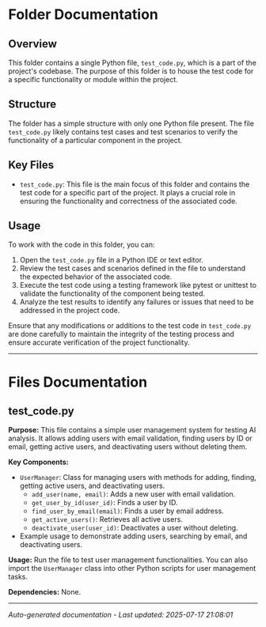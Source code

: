 # Folder Documentation

## Overview
This folder contains a single Python file, `test_code.py`, which is a part of the project's codebase. The purpose of this folder is to house the test code for a specific functionality or module within the project.

## Structure
The folder has a simple structure with only one Python file present. The file `test_code.py` likely contains test cases and test scenarios to verify the functionality of a particular component in the project.

## Key Files
- `test_code.py`: This file is the main focus of this folder and contains the test code for a specific part of the project. It plays a crucial role in ensuring the functionality and correctness of the associated code.

## Usage
To work with the code in this folder, you can:
1. Open the `test_code.py` file in a Python IDE or text editor.
2. Review the test cases and scenarios defined in the file to understand the expected behavior of the associated code.
3. Execute the test code using a testing framework like pytest or unittest to validate the functionality of the component being tested.
4. Analyze the test results to identify any failures or issues that need to be addressed in the project code.

Ensure that any modifications or additions to the test code in `test_code.py` are done carefully to maintain the integrity of the testing process and ensure accurate verification of the project functionality.

---

# Files Documentation

## test_code.py

**Purpose:** This file contains a simple user management system for testing AI analysis. It allows adding users with email validation, finding users by ID or email, getting active users, and deactivating users without deleting them.

**Key Components:**
- `UserManager`: Class for managing users with methods for adding, finding, getting active users, and deactivating users.
    - `add_user(name, email)`: Adds a new user with email validation.
    - `get_user_by_id(user_id)`: Finds a user by ID.
    - `find_user_by_email(email)`: Finds a user by email address.
    - `get_active_users()`: Retrieves all active users.
    - `deactivate_user(user_id)`: Deactivates a user without deleting.
- Example usage to demonstrate adding users, searching by email, and deactivating users.

**Usage:** Run the file to test user management functionalities. You can also import the `UserManager` class into other Python scripts for user management tasks.

**Dependencies:** None.

---
*Auto-generated documentation - Last updated: 2025-07-17 21:08:01*
